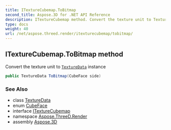 ```yaml
---
title: ITextureCubemap.ToBitmap
second_title: Aspose.3D for .NET API Reference
description: ITextureCubemap method. Convert the texture unit to TextureData instance
type: docs
weight: 40
url: /net/aspose.threed.render/itexturecubemap/tobitmap/
---
```

## ITextureCubemap.ToBitmap method

Convert the texture unit to [`TextureData`](../../texturedata/) instance

```csharp
public TextureData ToBitmap(CubeFace side)
```

### See Also

* class [TextureData](../../texturedata/)
* enum [CubeFace](../../cubeface/)
* interface [ITextureCubemap](../)
* namespace [Aspose.ThreeD.Render](../../itexturecubemap/)
* assembly [Aspose.3D](../../../)



